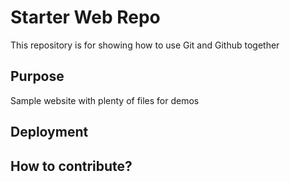 # Starter Web Repo

This repository is for showing how to use Git and Github together

## Purpose

Sample website with plenty of files for demos

## Deployment

## How to contribute?